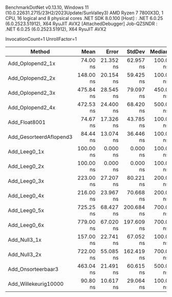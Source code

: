 
BenchmarkDotNet v0.13.10, Windows 11 (10.0.22631.2715/23H2/2023Update/SunValley3)
AMD Ryzen 7 7800X3D, 1 CPU, 16 logical and 8 physical cores
.NET SDK 8.0.100
  [Host]     : .NET 6.0.25 (6.0.2523.51912), X64 RyuJIT AVX2 [AttachedDebugger]
  Job-QZSNDR : .NET 6.0.25 (6.0.2523.51912), X64 RyuJIT AVX2

InvocationCount=1  UnrollFactor=1  

 Method                  | Mean      | Error     | StdDev     | Median   | Ratio | RatioSD |
------------------------ |----------:|----------:|-----------:|---------:|------:|--------:|
 Add_Oplopend2_1x        |  74.00 ns | 21.352 ns |  62.957 ns | 100.0 ns |     ? |       ? |
 Add_Oplopend2_2x        | 148.00 ns | 20.154 ns |  59.425 ns | 100.0 ns |     ? |       ? |
 Add_Oplopend2_3x        | 475.84 ns | 28.545 ns |  79.097 ns | 450.0 ns |     ? |       ? |
 Add_Oplopend2_4x        | 472.53 ns | 24.400 ns |  68.420 ns | 500.0 ns |     ? |       ? |
 Add_Float8001           |  74.67 ns | 17.326 ns |  43.785 ns | 100.0 ns |     ? |       ? |
 Add_GesorteerdAflopend3 |  84.44 ns | 13.074 ns |  36.446 ns | 100.0 ns |     ? |       ? |
 Add_Leeg0_1x            | 100.00 ns |  0.000 ns |   0.000 ns | 100.0 ns |     ? |       ? |
 Add_Leeg0_2x            | 100.00 ns |  0.000 ns |   0.000 ns | 100.0 ns |     ? |       ? |
 Add_Leeg0_3x            | 223.00 ns | 27.207 ns |  80.221 ns | 200.0 ns |     ? |       ? |
 Add_Leeg0_4x            | 216.00 ns | 23.967 ns |  70.668 ns | 200.0 ns |     ? |       ? |
 Add_Leeg0_5x            | 725.25 ns | 68.427 ns | 200.684 ns | 700.0 ns |     ? |       ? |
 Add_Leeg0_6x            | 779.00 ns | 67.020 ns | 197.609 ns | 700.0 ns |     ? |       ? |
 Add_Null3_1x            | 157.00 ns | 22.741 ns |  67.052 ns | 100.0 ns |     ? |       ? |
 Add_Null3_2x            | 722.00 ns | 55.085 ns | 162.419 ns | 700.0 ns |     ? |       ? |
 Add_Onsorteerbaar3      | 463.04 ns | 21.491 ns |  60.615 ns | 500.0 ns |     ? |       ? |
 Add_Willekeurig10000    |  90.80 ns | 10.617 ns |  29.064 ns | 100.0 ns |     ? |       ? |
